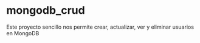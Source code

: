 # mongodb_crud
Este proyecto sencillo nos permite crear, actualizar, ver y eliminar usuarios en MongoDB
